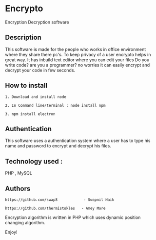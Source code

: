 # Encrypto
Encryption Decryption software

## Description
This software is made for the people who works in office environment where they share there pc's. To keep privacy of a user encrypto helps in great way.
It has inbuild text editor where you can edit your files
Do you write code? are you a programmer? no worries it can easily encrypt and decrypt your code in few seconds.

## How to install

````
1. Download and install node
````
````
2. In Command line/terminal : node install npm
````
````
3. npm install electron
````

## Authentication
This software uses a authentication system where a user has to type his name and password to encrypt and decrypt his files.

## Technology used : 
PHP , MySQL

## Authors
````
https://github.com/swap8            - Swapnil Naik
````
````
https://github.com/thermistokles   - Amey More
````
Encryption algorithm is written in PHP which uses dynamic position changing algorithm.

Enjoy!


